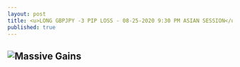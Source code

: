 ```yaml
---
layout: post
title: <u>LONG GBPJPY -3 PIP LOSS - 08-25-2020 9:30 PM ASIAN SESSION</u>
published: true
---
```


![Massive Gains](https://www.tradingview.com/x/2fkQOTXZ/)
---
